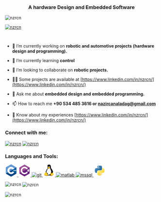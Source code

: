 <h3 align="center">A hardware Design and Embedded Software</h3>

<p align="left"> <img src="https://komarev.com/ghpvc/?username=nzrcn&label=Profile%20views&color=0e75b6&style=flat" alt="nzrcn" /> </p>

<p align="left"> <a href="https://github.com/ryo-ma/github-profile-trophy"><img src="https://github-profile-trophy.vercel.app/?username=nzrcn" alt="nzrcn" /></a> </p>

<p align="left"> <a href="https://twitter.com/" target="blank"><img src="https://img.shields.io/twitter/follow/?logo=twitter&style=for-the-badge" alt="" /></a> </p>

- 🔭 I’m currently working on **robotic and automotive projects (hardware design and programming).**

- 🌱 I’m currently learning **control**

- 👯 I’m looking to collaborate on **robotic projects.**

- 👨‍💻 Some projects are available at [https://www.linkedin.com/in/nzrcn/](https://www.linkedin.com/in/nzrcn/)

- 💬 Ask me about **embedded design and embedded programming.**

- 📫 How to reach me **+90 534 485 3616 or nazircanaladag@gmail.com**

- 📄 Know about my experiences [https://www.linkedin.com/in/nzrcn/](https://www.linkedin.com/in/nzrcn/)

<h3 align="left">Connect with me:</h3>
<p align="left">
<a href="https://linkedin.com/in/nzrcn" target="blank"><img align="center" src="https://raw.githubusercontent.com/rahuldkjain/github-profile-readme-generator/master/src/images/icons/Social/linked-in-alt.svg" alt="nzrcn" height="30" width="40" /></a>
<a href="https://fb.com/nzrcn" target="blank"><img align="center" src="https://raw.githubusercontent.com/rahuldkjain/github-profile-readme-generator/master/src/images/icons/Social/facebook.svg" alt="nzrcn" height="30" width="40" /></a>
</p>

<h3 align="left">Languages and Tools:</h3>
<p align="left"> <a href="https://www.w3schools.com/cpp/" target="_blank" rel="noreferrer"> <img src="https://raw.githubusercontent.com/devicons/devicon/master/icons/cplusplus/cplusplus-original.svg" alt="cplusplus" width="40" height="40"/> </a> <a href="https://www.w3schools.com/cs/" target="_blank" rel="noreferrer"> <img src="https://raw.githubusercontent.com/devicons/devicon/master/icons/csharp/csharp-original.svg" alt="csharp" width="40" height="40"/> </a> <a href="https://git-scm.com/" target="_blank" rel="noreferrer"> <img src="https://www.vectorlogo.zone/logos/git-scm/git-scm-icon.svg" alt="git" width="40" height="40"/> </a> <a href="https://www.linux.org/" target="_blank" rel="noreferrer"> <img src="https://raw.githubusercontent.com/devicons/devicon/master/icons/linux/linux-original.svg" alt="linux" width="40" height="40"/> </a> <a href="https://www.mathworks.com/" target="_blank" rel="noreferrer"> <img src="https://upload.wikimedia.org/wikipedia/commons/2/21/Matlab_Logo.png" alt="matlab" width="40" height="40"/> </a> <a href="https://www.microsoft.com/en-us/sql-server" target="_blank" rel="noreferrer"> <img src="https://www.svgrepo.com/show/303229/microsoft-sql-server-logo.svg" alt="mssql" width="40" height="40"/> </a> <a href="https://www.python.org" target="_blank" rel="noreferrer"> <img src="https://raw.githubusercontent.com/devicons/devicon/master/icons/python/python-original.svg" alt="python" width="40" height="40"/> </a> </p>

<p><img align="left" src="https://github-readme-stats.vercel.app/api/top-langs?username=nzrcn&show_icons=true&locale=en&layout=compact" alt="nzrcn" /></p>

<p>&nbsp;<img align="center" src="https://github-readme-stats.vercel.app/api?username=nzrcn&show_icons=true&locale=en" alt="nzrcn" /></p>

<p><img align="center" src="https://github-readme-streak-stats.herokuapp.com/?user=nzrcn&" alt="nzrcn" /></p>
